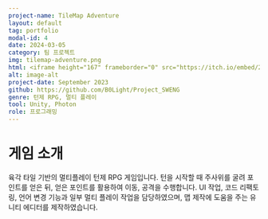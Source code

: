 ```yaml
---
project-name: TileMap Adventure
layout: default
tag: portfolio
modal-id: 4
date: 2024-03-05
category: 팀 프로젝트
img: tilemap-adventure.png
html: <iframe height="167" frameborder="0" src="https://itch.io/embed/2398125" width="552"><a href="https://sodaxi.itch.io/tile-adventure">TileMapAdventure by SodaXI</a></iframe>
alt: image-alt
project-date: September 2023
github: https://github.com/B0Light/Project_SWENG
genre: 턴제 RPG, 멀티 플레이
tool: Unity, Photon
role: 프로그래밍
---
```

# 게임 소개
육각 타일 기반의 멀티플레이 턴제 RPG 게임입니다.
턴을 시작할 때 주사위를 굴려 포인트를 얻은 뒤, 얻은 포인트를 활용하여 이동, 공격을 수행합니다.
UI 작업, 코드 리팩토링, 언어 변경 기능과 일부 멀티 플레이 작업을 담당하였으며, 맵 제작에 도움을 주는 유니티 에디터를 제작하였습니다.
